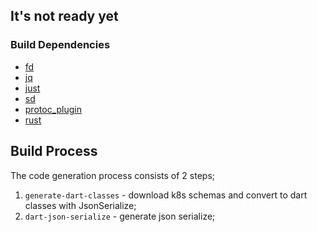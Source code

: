 ## It's not ready yet

### Build Dependencies

- [fd](https://github.com/sharkdp/fd)
- [jq](https://stedolan.github.io/jq/)
- [just](https://github.com/casey/just)
- [sd](https://github.com/chmln/sd)
- [protoc_plugin](https://pub.dev/packages/protoc_plugin)
- [rust](https://www.rust-lang.org/)

## Build Process
The code generation process consists of 2 steps;

1. `generate-dart-classes` - download k8s schemas and convert to dart classes with JsonSerialize;
2. `dart-json-serialize` - generate json serialize;

